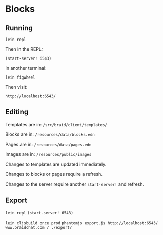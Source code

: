 # Blocks

## Running

```
lein repl
```
Then in the REPL:
```
(start-server! 6543)
```

In another terminal:
```
lein figwheel
```

Then visit:
```
http://localhost:6543/
```

## Editing

Templates are in:
`/src/braid/client/templates/`

Blocks are in:
`/resources/data/blocks.edn`

Pages are in:
`/resources/data/pages.edn`

Images are in:
`/resources/public/images`



Changes to templates are updated immediately.

Changes to blocks or pages require a refresh.

Changes to the server require another `start-server!` and refresh.


## Export

`lein repl`
`(start-server! 6543)`

`lein cljsbuild once prod`
`phantomjs export.js http://localhost:6543/ www.braidchat.com / ./export/`
